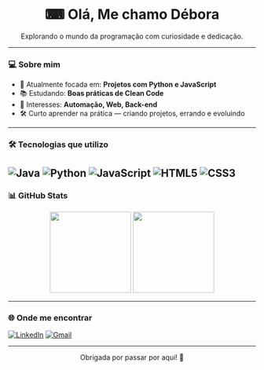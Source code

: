 <h1 align="center">⌨ Olá, Me chamo Débora </h1>

<p align="center">
  Explorando o mundo da programação com curiosidade e dedicação.
</p>

---

### 💻 Sobre mim

- 🔭 Atualmente focada em: **Projetos com Python e JavaScript**
- 📚 Estudando: **Boas práticas de Clean Code**
- 🧠 Interesses: **Automação, Web, Back-end**
- 🛠️ Curto aprender na prática — criando projetos, errando e evoluindo

---

### 🛠️ Tecnologias que utilizo

![Java](https://img.shields.io/badge/Java-ED8B00?style=for-the-badge&logo=java&logoColor=white)
![Python](https://img.shields.io/badge/Python-3776AB?style=for-the-badge&logo=python&logoColor=white)
![JavaScript](https://img.shields.io/badge/JavaScript-F7DF1E?style=for-the-badge&logo=javascript&logoColor=black)
![HTML5](https://img.shields.io/badge/HTML5-E34F26?style=for-the-badge&logo=html5&logoColor=white)
![CSS3](https://img.shields.io/badge/CSS3-1572B6?style=for-the-badge&logo=css3&logoColor=white)
---

### 📊 GitHub Stats

<p align="center">
  <img src="https://github-readme-stats.vercel.app/api?username=deboradiasdev&show_icons=true&theme=tokyonight" height="165">
  <img src="https://github-readme-stats.vercel.app/api/top-langs/?username=deboradiasdev&layout=compact&theme=tokyonight" height="165">
</p>

---

### 🌐 Onde me encontrar

[![LinkedIn](https://img.shields.io/badge/-LinkedIn-0A66C2?style=for-the-badge&logo=linkedin&logoColor=white)](https://linkedin.com/in/deboraribeirodias)
[![Gmail](https://img.shields.io/badge/-Gmail-D14836?style=for-the-badge&logo=gmail&logoColor=white)](mailto:contatodeboradev@gmail.com)


---

<p align="center">Obrigada por passar por aqui! 💜</p>
